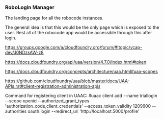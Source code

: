 ### RoboLogin Manager

The landing page for all the robocode instances. 

The general idea is that this would be the only page which is exposed to the user.
Rest all of the robocode app would be accessible through this after login. 


https://groups.google.com/a/cloudfoundry.org/forum/#!topic/vcap-dev/J0NDzsAW-z8

https://docs.cloudfoundry.org/api/uaa/version/4.7.0/index.html#token

https://docs.cloudfoundry.org/concepts/architecture/uaa.html#uaa-scopes

https://github.com/cloudfoundry/uaa/blob/master/docs/UAA-APIs.rst#client-registration-administration-apis

Command for registering client in UAAC:
#uaac client add --name triallogin --scope openid --authorized_grant_types 'authorization_code,client_credentials' --access_token_validity 1209600 --authorities oauth.login --redirect_uri 'http://localhost:5000/profile'